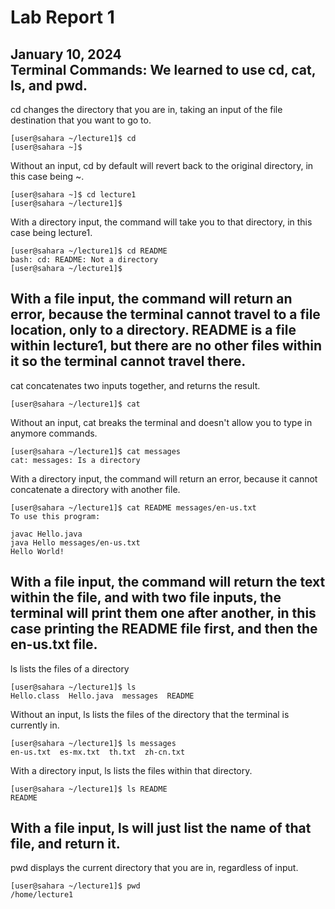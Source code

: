 # Lab Report 1
January 10, 2024 <br/>
**Terminal Commands:**
We learned to use cd, cat, ls, and pwd. <br/>
---
cd changes the directory that you are in, taking an input of the file destination that you want to go to.
```
[user@sahara ~/lecture1]$ cd
[user@sahara ~]$
```
Without an input, cd by default will revert back to the original directory, in this case being ~. <br/>
```
[user@sahara ~]$ cd lecture1
[user@sahara ~/lecture1]$ 
```
With a directory input, the command will take you to that directory, in this case being lecture1. <br/>
```
[user@sahara ~/lecture1]$ cd README
bash: cd: README: Not a directory
[user@sahara ~/lecture1]$
```
With a file input, the command will return an error, because the terminal cannot travel to a file location, only to a directory. README is a file within lecture1, but there are no other files within it so the terminal cannot travel there. <br/>
---
cat concatenates two inputs together, and returns the result. <br/>
```
[user@sahara ~/lecture1]$ cat
```
Without an input, cat breaks the terminal and doesn't allow you to type in anymore commands. <br/>
```
[user@sahara ~/lecture1]$ cat messages 
cat: messages: Is a directory
```
With a directory input, the command will return an error, because it cannot concatenate a directory with another file. <br/>
```
[user@sahara ~/lecture1]$ cat README messages/en-us.txt
To use this program:

javac Hello.java
java Hello messages/en-us.txt
Hello World!
```
With a file input, the command will return the text within the file, and with two file inputs, the terminal will print them one after another, in this case printing the README file first, and then the en-us.txt file. <br/>
---
ls lists the files of a directory
```
[user@sahara ~/lecture1]$ ls
Hello.class  Hello.java  messages  README
```
Without an input, ls lists the files of the directory that the terminal is currently in. <br/>
```
[user@sahara ~/lecture1]$ ls messages
en-us.txt  es-mx.txt  th.txt  zh-cn.txt
```
With a directory input, ls lists the files within that directory. <br/>
```
[user@sahara ~/lecture1]$ ls README
README
```
With a file input, ls will just list the name of that file, and return it. <br/>
---
pwd displays the current directory that you are in, regardless of input.
```
[user@sahara ~/lecture1]$ pwd
/home/lecture1
```
